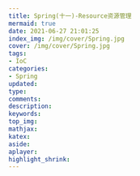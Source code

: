 ```yaml
---
title: Spring(十一)-Resource资源管理
mermaid: true
date: 2021-06-27 21:01:25
index_img: /img/cover/Spring.jpg
cover: /img/cover/Spring.jpg
tags:
- IoC 
categories:
- Spring
updated:
type:
comments:
description:
keywords:
top_img:
mathjax:
katex:
aside:
aplayer:
highlight_shrink:
---
```

